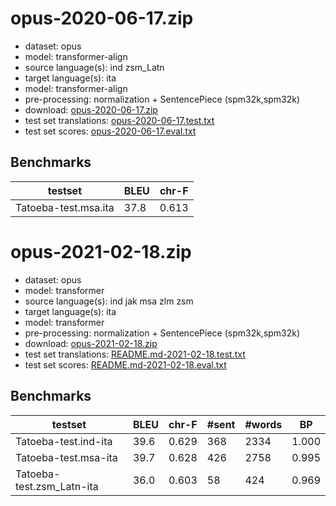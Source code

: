 # opus-2020-06-17.zip

* dataset: opus
* model: transformer-align
* source language(s): ind zsm_Latn
* target language(s): ita
* model: transformer-align
* pre-processing: normalization + SentencePiece (spm32k,spm32k)
* download: [opus-2020-06-17.zip](https://object.pouta.csc.fi/Tatoeba-MT-models/msa-ita/opus-2020-06-17.zip)
* test set translations: [opus-2020-06-17.test.txt](https://object.pouta.csc.fi/Tatoeba-MT-models/msa-ita/opus-2020-06-17.test.txt)
* test set scores: [opus-2020-06-17.eval.txt](https://object.pouta.csc.fi/Tatoeba-MT-models/msa-ita/opus-2020-06-17.eval.txt)

## Benchmarks

| testset               | BLEU  | chr-F |
|-----------------------|-------|-------|
| Tatoeba-test.msa.ita 	| 37.8 	| 0.613 |




# opus-2021-02-18.zip

* dataset: opus
* model: transformer
* source language(s): ind jak msa zlm zsm
* target language(s): ita
* model: transformer
* pre-processing: normalization + SentencePiece (spm32k,spm32k)
* download: [opus-2021-02-18.zip](https://object.pouta.csc.fi/Tatoeba-MT-models/msa-ita/opus-2021-02-18.zip)
* test set translations: [README.md-2021-02-18.test.txt](https://object.pouta.csc.fi/Tatoeba-MT-models/msa-ita/README.md-2021-02-18.test.txt)
* test set scores: [README.md-2021-02-18.eval.txt](https://object.pouta.csc.fi/Tatoeba-MT-models/msa-ita/README.md-2021-02-18.eval.txt)

## Benchmarks

| testset | BLEU  | chr-F | #sent | #words | BP |
|---------|-------|-------|-------|--------|----|
| Tatoeba-test.ind-ita 	| 39.6 	| 0.629 	| 368 	| 2334 	| 1.000 |
| Tatoeba-test.msa-ita 	| 39.7 	| 0.628 	| 426 	| 2758 	| 0.995 |
| Tatoeba-test.zsm_Latn-ita 	| 36.0 	| 0.603 	| 58 	| 424 	| 0.969 |

